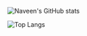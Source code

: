  ![Naveen's GitHub stats](https://github-readme-stats-five-plum.vercel.app/api?username=naveenpiedy&show_icons=true&theme=cobalt&hide=contribs,issues)       
 
 
 ![Top Langs](https://github-readme-stats-five-plum.vercel.app/api/top-langs/?username=naveenpiedy&hide=javascript,css,scss,html&theme=cobalt&layout=compact)
